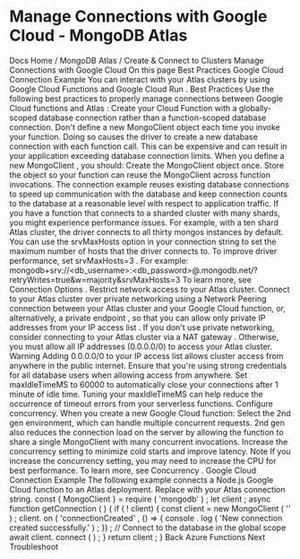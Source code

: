# Manage Connections with Google Cloud - MongoDB Atlas


Docs Home / MongoDB Atlas / Create & Connect to Clusters Manage Connections with Google Cloud On this page Best Practices Google Cloud Connection Example You can interact with your Atlas clusters by
using Google Cloud Functions and Google Cloud Run . Best Practices Use the following best practices to properly manage connections
between Google Cloud functions and Atlas : Create your Cloud Function with a globally-scoped database connection
rather than a function-scoped database connection. Don't define a new MongoClient object each time you invoke your
function. Doing so causes the driver to create a new database
connection with each function call. This can be expensive and
can result in your application exceeding database connection limits.
When you define a new MongoClient , you should: Create the MongoClient object once. Store the object so your function can reuse the MongoClient across function invocations. The connection example reuses
existing database connections to speed up communication with the
database and keep connection counts to the database at a reasonable
level with respect to application traffic. If you have a function that connects to a sharded cluster
with many shards, you might experience performance issues. For
example, with a ten shard Atlas cluster, the driver connects to all
thirty mongos instances by default. You can use the srvMaxHosts option in your connection string to set the maximum
number of hosts that the driver connects to. To improve driver
performance, set srvMaxHosts=3 . For example: mongodb+srv://<db_username>:<db_password>@<clusterName>.mongodb.net/?retryWrites=true&w=majority&srvMaxHosts=3 To learn more, see Connection Options . Restrict network access to your Atlas cluster. Connect to your Atlas cluster over private networking using a Network Peering connection between your Atlas cluster and your Google Cloud function, or,
alternatively, a private endpoint ,
so that you can allow only private IP addresses from your IP access list . If you don't use private networking, consider connecting to your Atlas cluster via a NAT gateway . Otherwise, you must allow all IP addresses (0.0.0.0/0) to access
your Atlas cluster. Warning Adding 0.0.0.0/0 to your IP access list allows cluster access from anywhere in the public internet.
Ensure that you're using strong credentials for all database
users when allowing access from anywhere. Set maxIdleTimeMS to 60000 to automatically close your connections after 1 minute
of idle time. Tuning your maxIdleTimeMS can help reduce the
occurrence of timeout errors from your serverless functions. Configure concurrency. When you create a new Google Cloud function: Select the 2nd gen environment, which can handle
multiple concurrent requests. 2nd gen also reduces the connection load on the server by allowing the function to share a single MongoClient with many concurrent invocations. Increase the concurrency setting to minimize cold starts and
improve latency. Note If you increase the concurrency setting, you may need to
increase the CPU for best performance. To learn more, see Concurrency . Google Cloud Connection Example The following example connects a Node.js Google Cloud function to an Atlas deployment. Replace <YOUR-ATLAS-CONNECTION-STRING> with
your Atlas connection string. const { MongoClient } = require ( 'mongodb' ) ; let client ; async function getConnection ( ) { if ( ! client) { const client = new MongoClient ( '<YOUR-ATLAS-CONNECTION-STRING>' ) ; client. on ( 'connectionCreated' , () => { console . log ( 'New connection created successfully.' ) ; }) ; // Connect to the database in the global scope await client. connect ( ) ; } return client ; } Back Azure Functions Next Troubleshoot
